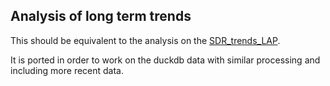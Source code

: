 
## Analysis of long term trends

This should be equivalent to the analysis on the
[SDR_trends_LAP](https://github.com/thanasisn/SDR_trends_LAP).

It is ported in order to work on the duckdb data with similar processing and
including more recent data.

